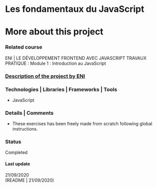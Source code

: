 # Les fondamentaux du JavaScript

# More about this project

### Related course
ENI | LE DÉVELOPPEMENT FRONTEND AVEC JAVASCRIPT
TRAVAUX PRATIQUE : Module 1 : Introduction au JavaScript

### [Description of the project by ENI](https://github.com/Dyrits/LES-FONDAMENTAUX-DU-JAVASCRIPT/blob/master/Module%2001%20-%20%C3%89nonc%C3%A9%20TP%2001%20-%20Les%20fondamentaux%20du%20Javascript.pdf)

### Technologies | Libraries | Frameworks | Tools  
- JavaScript

### Details | Comments
- These exercises has been freely made from scratch following global instructions.  


### Status
Completed

#### Last update
21/09/2020  
(README | 21/09/2020)